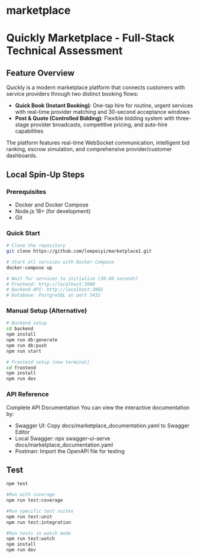 # marketplace
# Quickly Marketplace - Full-Stack Technical Assessment

## Feature Overview

Quickly is a modern marketplace platform that connects customers with service providers through two distinct booking flows:

- **Quick Book (Instant Booking)**: One-tap hire for routine, urgent services with real-time provider matching and 30-second acceptance windows
- **Post & Quote (Controlled Bidding)**: Flexible bidding system with three-stage provider broadcasts, competitive pricing, and auto-hire capabilities

The platform features real-time WebSocket communication, intelligent bid ranking, escrow simulation, and comprehensive provider/customer dashboards.

## Local Spin-Up Steps

### Prerequisites
- Docker and Docker Compose
- Node.js 18+ (for development)
- Git

### Quick Start
```bash
# Clone the repository
git clone https://github.com/leepeiyi/marketplace1.git

# Start all services with Docker Compose
docker-compose up

# Wait for services to initialize (30-60 seconds)
# Frontend: http://localhost:3000
# Backend API: http://localhost:3002
# Database: PostgreSQL on port 5432
```

### Manual Setup (Alternative)
```bash
# Backend setup
cd backend
npm install
npm run db:generate
npm run db:push
npm run start

# Frontend setup (new terminal)
cd frontend
npm install
npm run dev
```

### API Reference
Complete API Documentation
You can view the interactive documentation by:

  - Swagger UI: Copy docs/marketplace_documentation.yaml to Swagger Editor
  - Local Swagger: npx swagger-ui-serve docs/marketplace_documentation.yaml
  - Postman: Import the OpenAPI file for testing

## Test
```bash
npm test

#Run with coverage
npm run test:coverage

#Run specific test suites
npm run test:unit
npm run test:integration

#Run tests in watch mode
npm run test:watch
npm install
npm run dev
```



